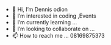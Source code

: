 - 👋 Hi, I’m Dennis odion 
- 👀 I’m interested in coding ,Events 
- 🌱 I’m currently learning ...
- 💞️ I’m looking to collaborate on ...
- 📫 How to reach me ... 08169875373

<!---
Denibrown/Denibrown is a ✨ special ✨ repository because its `README.md` (this file) appears on your GitHub profile.
You can click the Preview link to take a look at your changes.
--->
